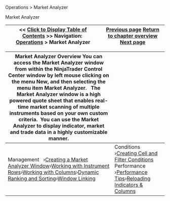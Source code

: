 ﻿
Operations \> Market Analyzer

Market Analyzer

| \<\< [Click to Display Table of Contents](market_analyzer.md) \>\> **Navigation:**     [Operations](operations-1.md) \> Market Analyzer | [Previous page](levelii_windowlinking-1.md) [Return to chapter overview](operations-1.md) [Next page](creating_a_market_analyzer_win-1.md) |
| --- | --- |

| Market Analyzer Overview You can access the Market Analyzer window from within the NinjaTrader Control Center window by left mouse clicking on the menu New, and then selecting the menu item Market Analyzer.   The Market Analyzer window is a high powered quote sheet that enables real\-time market scanning of multiple instruments based on your own custom criteria.  You can use the Market Analyzer to display indicator, market and trade data in a highly customizable manner. | |
| --- | --- |
| Management   ›[Creating a Market Analyzer Window](creating_a_market_analyzer_win-1.md)›[Working with Instrument Rows](working_with_instrument_rows-1.md)›[Working with Columns](working_with_columns-1.md)›[Dynamic Ranking and Sorting](dynamic_ranking_and_sorting-1.md)›[Window Linking](marketanalzyer_window_linking-1.md) | Conditions   ›[Creating Cell and Filter Conditions](creating_cell_and_filter_condi-1.md)  Performance   ›[Performance Tips](performance_tips-1.md)›[Reloading Indicators \& Columns](reloading_indicators__columns-1.md) |
